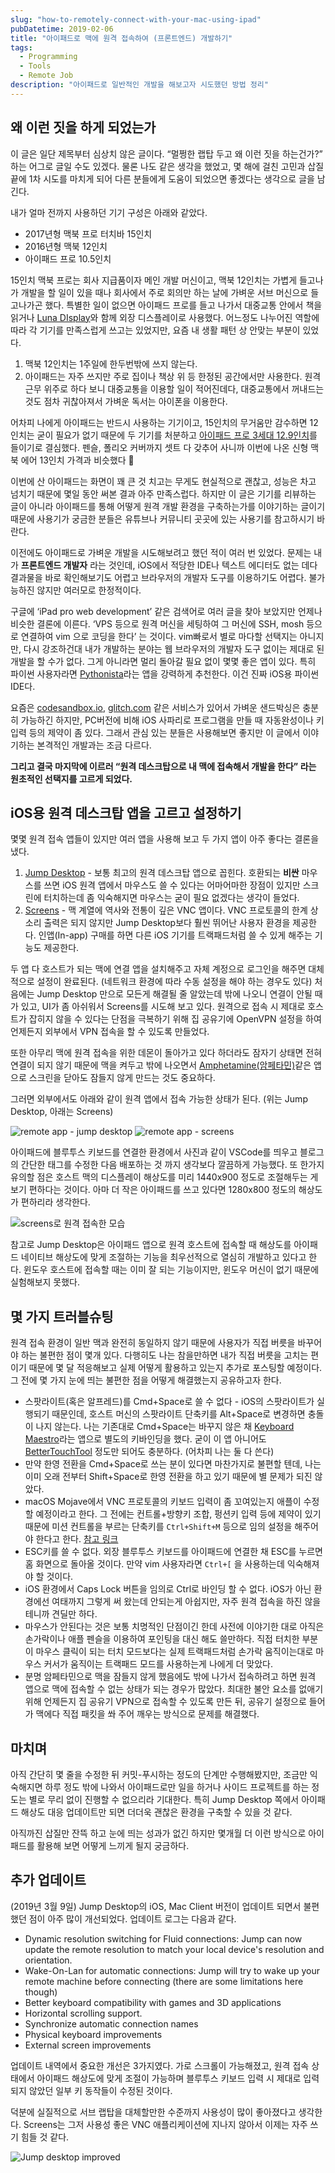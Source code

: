 ```yaml
---
slug: "how-to-remotely-connect-with-your-mac-using-ipad"
pubDatetime: 2019-02-06
title: "아이패드로 맥에 원격 접속하여 (프론트엔드) 개발하기"
tags:
  - Programming
  - Tools
  - Remote Job
description: "아이패드로 일반적인 개발을 해보고자 시도했던 방법 정리"
---
```


## 왜 이런 짓을 하게 되었는가

이 글은 일단 제목부터 심상치 않은 글이다. “멀쩡한 랩탑 두고 왜 이런 짓을 하는건가?” 하는 어그로 글일 수도 있겠다. 물론 나도 같은 생각을 했었고, 몇 해에 걸친 고민과 삽질 끝에 1차 시도를 마치게 되어 다른 분들에게 도움이 되었으면 좋겠다는 생각으로 글을 남긴다.

내가 얼마 전까지 사용하던 기기 구성은 아래와 같았다.

- 2017년형 맥북 프로 터치바 15인치
- 2016년형 맥북 12인치
- 아이패드 프로 10.5인치

15인치 맥북 프로는 회사 지급품이자 메인 개발 머신이고, 맥북 12인치는 가볍게 들고나가 개발을 할 일이 있을 때나 회사에서 주로 회의만 하는 날에 가벼운 서브 머신으로 들고나가곤 했다. 특별한 일이 없으면 아이패드 프로를 들고 나가서 대중교통 안에서 책을 읽거나 [Luna DIsplay](https://lunadisplay.com)와 함께 외장 디스플레이로 사용했다. 어느정도 나누어진 역할에 따라 각 기기를 만족스럽게 쓰고는 있었지만, 요즘 내 생활 패턴 상 안맞는 부분이 있었다.

1. 맥북 12인치는 1주일에 한두번밖에 쓰지 않는다.
2. 아이패드는 자주 쓰지만 주로 집이나 책상 위 등 한정된 공간에서만 사용한다. 원격 근무 위주로 하다 보니 대중교통을 이용할 일이 적어진데다, 대중교통에서 꺼내드는 것도 점차 귀찮아져서 가벼운 독서는 아이폰을 이용한다.

어차피 나에게 아이패드는 반드시 사용하는 기기이고, 15인치의 무거움만 감수하면 12인치는 굳이 필요가 없기 때문에 두 기기를 처분하고 [아이패드 프로 3세대 12.9인치](https://www.apple.com/kr/ipad-pro/)를 들이기로 결심했다. 펜슬, 폴리오 커버까지 셋트 다 갖추어 사니까 이번에 나온 신형 맥북 에어 13인치 가격과 비슷했다 💸

이번에 산 아이패드는 화면이 꽤 큰 것 치고는 무게도 현실적으로 괜찮고, 성능은 차고 넘치기 때문에 몇일 동안 써본 결과 아주 만족스럽다. 하지만 이 글은 기기를 리뷰하는 글이 아니라 아이패드를 통해 어떻게 원격 개발 환경을 구축하는가를 이야기하는 글이기 때문에 사용기가 궁금한 분들은 유튜브나 커뮤니티 곳곳에 있는 사용기를 참고하시기 바란다.

이전에도 아이패드로 가벼운 개발을 시도해보려고 했던 적이 여러 번 있었다. 문제는 내가 **프론트엔드 개발자** 라는 것인데, iOS에서 적당한 IDE나 텍스트 에디터도 없는 데다 결과물을 바로 확인해보기도 어렵고 브라우저의 개발자 도구를 이용하기도 어렵다. 불가능하진 않지만 여러모로 한정적이다.

구글에 ‘iPad pro web development’ 같은 검색어로 여러 글을 찾아 보았지만 언제나 비슷한 결론에 이른다. ‘VPS 등으로 원격 머신을 세팅하여 그 머신에 SSH, mosh 등으로 연결하여 vim 으로 코딩을 한다’ 는 것이다. vim빠로서 별로 마다할 선택지는 아니지만, 다시 강조하건대 내가 개발하는 분야는 웹 브라우저의 개발자 도구 없이는 제대로 된 개발을 할 수가 없다. 그게 아니라면 멀리 돌아갈 필요 없이 몇몇 좋은 앱이 있다. 특히 파이썬 사용자라면 [Pythonista](http://omz-software.com/pythonista/)라는 앱을 강력하게 추천한다. 이건 진짜 iOS용 파이썬 IDE다.

요즘은 [codesandbox.io](https://codesandbox.io), [glitch.com](https://glitch.com) 같은 서비스가 있어서 가벼운 샌드박싱은 충분히 가능하긴 하지만, PC버전에 비해 iOS 사파리로 프로그램을 만들 때 자동완성이나 키 입력 등의 제약이 좀 있다. 그래서 관심 있는 분들은 사용해보면 좋지만 이 글에서 이야기하는 본격적인 개발과는 조금 다르다.

**그리고 결국 마지막에 이르러 “원격 데스크탑으로 내 맥에 접속해서 개발을 한다” 라는 원초적인 선택지를 고르게 되었다.**

## iOS용 원격 데스크탑 앱을 고르고 설정하기

몇몇 원격 접속 앱들이 있지만 여러 앱을 사용해 보고 두 가지 앱이 아주 좋다는 결론을 냈다.

1. [Jump Desktop](https://jumpdesktop.com) - 보통 최고의 원격 데스크탑 앱으로 꼽힌다. 호환되는 **비싼** 마우스를 쓰면 iOS 원격 앱에서 마우스도 쓸 수 있다는 어마어마한 장점이 있지만 스크린에 터치하는데 좀 익숙해지면 마우스는 굳이 필요 없겠다는 생각이 들었다.
2. [Screens](https://edovia.com/en/screens-ios/) - 맥 계열에 역사와 전통이 깊은 VNC 앱이다. VNC 프로토콜의 한계 상 소리 출력은 되지 않지만 Jump Desktop보다 훨씬 뛰어난 사용자 환경을 제공한다. 인앱(In-app) 구매를 하면 다른 iOS 기기를 트랙패드처럼 쓸 수 있게 해주는 기능도 제공한다.

두 앱 다 호스트가 되는 맥에 연결 앱을 설치해주고 자체 계정으로 로그인을 해주면 대체적으로 설정이 완료된다. (네트워크 환경에 따라 수동 설정을 해야 하는 경우도 있다) 처음에는 Jump Desktop 만으로 모든게 해결될 줄 알았는데 밖에 나오니 연결이 안될 때가 있고, UI가 좀 아쉬워서 Screens를 시도해 보고 있다. 원격으로 접속 시 제대로 호스트가 잡히지 않을 수 있다는 단점을 극복하기 위해 집 공유기에 OpenVPN 설정을 하여 언제든지 외부에서 VPN 접속을 할 수 있도록 만들었다.

또한 아무리 맥에 원격 접속을 위한 데몬이 돌아가고 있다 하더라도 잠자기 상태면 전혀 연결이 되지 않기 때문에 맥을 켜두고 밖에 나오면서 [Amphetamine(암페타민)](https://itunes.apple.com/kr/app/amphetamine/id937984704?mt=12)같은 앱으로 스크린을 닫아도 잠들지 않게 만드는 것도 중요하다.

그러면 외부에서도 아래와 같이 원격 앱에서 접속 가능한 상태가 된다. (위는 Jump Desktop, 아래는 Screens)

![remote app - jump desktop](https://cl.ly/051211abbcf8/remote-app-jump-desktop.PNG)
![remote app - screens](https://cl.ly/cd251f3443a2/remote-app-screens.PNG)

아이패드에 블루투스 키보드를 연결한 환경에서 사진과 같이 VSCode를 띄우고 블로그의 간단한 태그를 수정한 다음 배포하는 것 까지 생각보다 깔끔하게 가능했다. 또 한가지 유의할 점은 호스트 맥의 디스플레이 해상도를 미리 1440x900 정도로 조절해두는 게 보기 편하다는 것이다. 아마 더 작은 아이패드를 쓰고 있다면 1280x800 정도의 해상도가 편하리라 생각한다.

![screens로 원격 접속한 모습](https://cl.ly/309a15125452/remote-connect.JPG)

참고로 Jump Desktop은 아이패드 앱으로 원격 호스트에 접속할 때 해상도를 아이패드 네이티브 해상도에 맞게 조절하는 기능을 최우선적으로 열심히 개발하고 있다고 한다. 윈도우 호스트에 접속할 때는 이미 잘 되는 기능이지만, 윈도우 머신이 없기 때문에 실험해보지 못했다.

## 몇 가지 트러블슈팅

원격 접속 환경이 일반 맥과 완전히 동일하지 않기 때문에 사용자가 직접 버릇을 바꾸어야 하는 불편한 점이 몇개 있다. 다행히도 나는 참을만하면 내가 직접 버릇을 고치는 편이기 때문에 몇 달 적응해보고 실제 어떻게 활용하고 있는지 추가로 포스팅할 예정이다. 그 전에 몇 가지 눈에 띄는 불편한 점을 어떻게 해결했는지 공유하고자 한다.

- 스팟라이트(혹은 알프레드)를 Cmd+Space로 쓸 수 없다 - iOS의 스팟라이트가 실행되기 때문인데, 호스트 머신의 스팟라이트 단축키를 Alt+Space로 변경하면 충돌이 나지 않는다. 나는 기존대로 Cmd+Space는 바꾸지 않은 채 [Keyboard Maestro](https://www.keyboardmaestro.com/main/)라는 앱으로 별도의 키바인딩을 했다. 굳이 이 앱 아니어도 [BetterTouchTool](https://folivora.ai) 정도만 되어도 충분하다. (어차피 나는 둘 다 쓴다)
- 만약 한영 전환을 Cmd+Space로 쓰는 분이 있다면 마찬가지로 불편할 텐데, 나는 이미 오래 전부터 Shift+Space로 한영 전환을 하고 있기 때문에 별 문제가 되진 않았다.
- macOS Mojave에서 VNC 프로토콜의 키보드 입력이 좀 꼬여있는지 애플이 수정할 예정이라고 한다. 그 전에는 컨트롤+방향키 조합, 펑션키 입력 등에 제약이 있기 때문에 미션 컨트롤을 부르는 단축키를 `Ctrl+Shift+M` 등으로 임의 설정을 해주어야 한다고 한다. [참고 링크](https://help.edovia.com/hc/en-us/articles/360011679794-3-finger-swipe-gestures-are-not-working-with-macOS-10-14-Mojave)
- ESC키를 쓸 수 없다. 외장 블루투스 키보드를 아이패드에 연결한 채 ESC를 누르면 홈 화면으로 돌아올 것이다. 만약 vim 사용자라면 `Ctrl+[` 을 사용하는데 익숙해져야 할 것이다.
- iOS 환경에서 Caps Lock 버튼을 임의로 Ctrl로 바인딩 할 수 없다. iOS가 아닌 환경에선 여태까지 그렇게 써 왔는데 안되는게 아쉽지만, 자주 원격 접속을 하진 않을 테니까 견딜만 하다.
- 마우스가 안된다는 것은 보통 치명적인 단점이긴 한데 사전에 이야기한 대로 아직은 손가락이나 애플 펜슬을 이용하여 포인팅을 대신 해도 쓸만하다. 직접 터치한 부분이 마우스 클릭이 되는 터치 모드보다는 실제 트랙패드처럼 손가락 움직이는대로 마우스 커서가 움직이는 트랙패드 모드를 사용하는게 나에게 더 맞았다.
- 분명 암페타민으로 맥을 잠들지 않게 했음에도 밖에 나가서 접속하려고 하면 원격 앱으로 맥에 접속할 수 없는 상태가 되는 경우가 많았다. 최대한 불안 요소를 없애기 위해 언제든지 집 공유기 VPN으로 접속할 수 있도록 만든 뒤, 공유기 설정으로 들어가 맥에다 직접 패킷을 쏴 주어 깨우는 방식으로 문제를 해결했다.

## 마치며

아직 간단히 몇 줄을 수정한 뒤 커밋-푸시하는 정도의 단계만 수행해봤지만, 조금만 익숙해지면 하루 정도 밖에 나와서 아이패드로만 일을 하거나 사이드 프로젝트를 하는 정도는 별로 무리 없이 진행할 수 없으리라 기대한다. 특히 Jump Desktop 쪽에서 아이패드 해상도 대응 업데이트만 되면 더더욱 괜찮은 환경을 구축할 수 있을 것 같다.

아직까진 삽질만 잔뜩 하고 눈에 띄는 성과가 없긴 하지만 몇개월 더 이런 방식으로 아이패드를 활용해 보면 어떻게 느끼게 될지 궁금하다.

## 추가 업데이트

(2019년 3월 9일) Jump Desktop의 iOS, Mac Client 버전이 업데이트 되면서 불편했던 점이 아주 많이 개선되었다. 업데이트 로그는 다음과 같다.

- Dynamic resolution switching for Fluid connections: Jump can now update the remote resolution to match your local device's resolution and orientation.
- Wake-On-Lan for automatic connections: Jump will try to wake up your remote machine before connecting (there are some limitations here though)
- Better keyboard compatibility with games and 3D applications
- Horizontal scrolling support.
- Synchronize automatic connection names
- Physical keyboard improvements
- External screen improvements

업데이트 내역에서 중요한 개선은 3가지였다. 가로 스크롤이 가능해졌고, 원격 접속 상태에서 아이패드 해상도에 맞게 조절이 가능하며 블루투스 키보드 입력 시 제대로 입력되지 않았던 일부 키 동작들이 수정된 것이다.

덕분에 실질적으로 서브 랩탑을 대체할만한 수준까지 사용성이 많이 좋아졌다고 생각한다. Screens는 그저 사용성 좋은 VNC 애플리케이션에 지나지 않아서 이제는 자주 쓰기 힘들 것 같다.

![Jump desktop improved](https://cl.ly/08a4aacac432/remote-connect-2.png)
